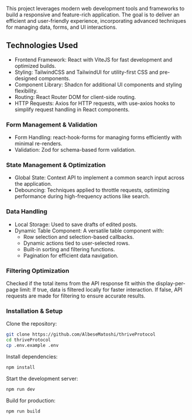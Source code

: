 

This project leverages modern web development tools and frameworks to build a responsive and feature-rich application. The goal is to deliver an efficient and user-friendly experience, incorporating advanced techniques for managing data, forms, and UI interactions.
## Technologies Used

- Frontend Framework: React with ViteJS for fast development and optimized builds.
- Styling: TailwindCSS and TailwindUI for utility-first CSS and pre-designed components.
- Component Library: Shadcn for additional UI components and styling flexibility.
- Routing: React Router DOM for client-side routing.
- HTTP Requests: Axios for HTTP requests, with use-axios hooks to simplify request handling in React components.

### Form Management & Validation

- Form Handling: react-hook-forms for managing forms efficiently with minimal re-renders.
- Validation: Zod for schema-based form validation.

### State Management & Optimization

- Global State: Context API to implement a common search input across the application.
- Debouncing: Techniques applied to throttle requests, optimizing performance during high-frequency actions like search.

### Data Handling

- Local Storage: Used to save drafts of edited posts.
- Dynamic Table Component: A versatile table component with:
   - Row selection and selection-based callbacks.
   - Dynamic actions tied to user-selected rows.
   - Built-in sorting and filtering functions.
   - Pagination for efficient data navigation.

### Filtering Optimization

Checked if the total items from the API response fit within the display-per-page limit:
    If true, data is filtered locally for faster interaction.
    If false, API requests are made for filtering to ensure accurate results.

### Installation & Setup

Clone the repository:

```sh
git clone https://github.com/AlbeseMatoshi/thriveProtocol
cd thriveProtocol
cp .env.example .env
```

Install dependencies:

```sh
npm install
```

Start the development server:

```sh
npm run dev
```

Build for production:

```sh
npm run build
```

